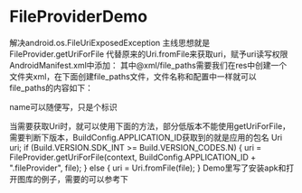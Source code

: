 # FileProviderDemo
解决android.os.FileUriExposedException
主线思想就是FileProvider.getUriForFile 代替原来的Uri.fromFile来获取uri，赋予uri读写权限
AndroidManifest.xml中添加：
        <provider
            android:name="android.support.v4.content.FileProvider"
            android:authorities="包名.fileProvider"
            android:exported="false"
            android:grantUriPermissions="true">
            <meta-data
                android:name="android.support.FILE_PROVIDER_PATHS"
                android:resource="@xml/file_paths" />
        </provider>
其中@xml/file_paths需要我们在res中创建一个文件夹xml，在下面创建file_paths文件，文件名称和配置中一样就可以
file_paths的内容如下：
<?xml version="1.0" encoding="utf-8"?>
<paths>
    <!--Android/data/包名/-->
    <external-path path="Android/data/包名/" name="files_root" />
    <external-path path="." name="external_storage_root" />
</paths>
name可以随便写，只是个标识

当需要获取Uri时，就可以使用下面的方法，部分低版本不能使用getUriForFile，需要判断下版本，BuildConfig.APPLICATION_ID获取到的就是应用的包名
        Uri uri;
        if (Build.VERSION.SDK_INT >= Build.VERSION_CODES.N) {
            uri = FileProvider.getUriForFile(context, BuildConfig.APPLICATION_ID + ".fileProvider", file);
        } else {
            uri = Uri.fromFile(file);
        }
Demo里写了安装apk和打开图库的例子，需要的可以参考下
